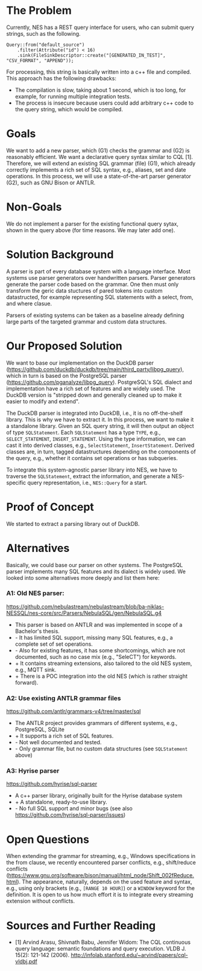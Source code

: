 # The Problem
Currently, NES has a REST query interface for users, who can submit query strings, such as the following.
```
Query::from("default_source")
    .filter(Attribute("id") < 16)
    .sink(FileSinkDescriptor::create("[GENERATED_IN_TEST]", "CSV_FORMAT", "APPEND"));
```

For processing, this string is basically written into a c++ file and compiled.
This approach has the following drawbacks:
- The compilation is slow, taking about 1 second, which is too long, for example, for running multiple integration tests.
- The process is insecure because users could add arbitrary c++ code to the query string, which would be compiled.

# Goals
We want to add a new parser, which (G1) checks the grammar and (G2) is reasonably efficient.
We want a declarative query syntax similar to CQL [1].
Therefore, we will extend an existing SQL grammar (file) (G1), which already correctly implements a rich set of SQL syntax, e.g., aliases, set and date operations.
In this process, we will use a state-of-the-art parser generator (G2), such as GNU Bison or ANTLR.

# Non-Goals
We do not implement a parser for the existing functional query sytax, shown in the query above (for time reasons. We may later add one).

# Solution Background
A parser is part of every database system with a language interface.
Most systems use parser generators over handwritten parsers.
Parser generators generate the parser code based on the grammar.
One then must only transform the geric data stuctures of pared tokens into custom datastructed, for example representing SQL statements with a select, from, and where clasue.

Parsers of existing systems can be taken as a baseline already defining large parts of the targeted grammar and custom data structures.

# Our Proposed Solution
We want to base our implementation on the DuckDB parser (https://github.com/duckdb/duckdb/tree/main/third_party/libpg_query), which in turn is based on the PostgreSQL parser (https://github.com/pganalyze/libpg_query).
PostgreSQL's SQL dialect and implementation have a rich set of features and are widely used.
The DuckDB version is "stripped down and generally cleaned up to make it easier to modify and extend".

The DuckDB parser is integrated into DuckDB, i.e., it is no off-the-shelf library.
This is why we have to extract it.
In this process, we want to make it a standalone library.
Given an SQL query string, it will then output an object of type `SQLStatement`.
Each `SQLStatement` has a type `TYPE`, e.g., `SELECT_STATEMENT`, `INSERT_STATEMENT`.
Using the type information, we can cast it into derived classes, e.g., `SelectStatement`, `InsertStatement`.
Derived classes are, in turn, tagged datastructures depending on the components of the query, e.g., whether it contains set operations or has subqueries.

To integrate this system-agnostic parser library into NES, we have to traverse the `SQLStatement`, extract the information, and generate a NES-specific query representation, i.e., `NES::Query` for a start.

# Proof of Concept
We started to extract a parsing library out of DuckDB.

# Alternatives
Basically, we could base our parser on other systems.
The PostgreSQL parser implements many SQL features and its dialect is widely used.
We looked into some alternatives more deeply and list them here:

### A1: Old NES parser:
https://github.com/nebulastream/nebulastream/blob/ba-niklas-NESSQL/nes-core/src/Parsers/NebulaSQL/gen/NebulaSQL.g4
- This parser is based on ANTLR and was implemented in scope of a Bachelor's thesis.
-  \- It has limited SQL support, missing many SQL features, e.g., a complete set of set operations.
-  \- Also for existing features, it has some shortcomings, which are not documented, such as no case mix (e.g., "SeleCT") for keywords.
-  \+ It contains streaming extensions, also tailored to the old NES system, e.g., MQTT sink.
-  \+ There is a POC integration into the old NES (which is rather straight forward).

### A2: Use existing ANTLR grammar files
https://github.com/antlr/grammars-v4/tree/master/sql
- The ANTLR project provides grammars of different systems, e.g., PostgreSQL, SQLite
-  \+ It supports a rich set of SQL features.
-  \- Not well documented and tested.
-  \- Only grammar file, but no custom data structures (see `SQLStatement` above)

### A3: Hyrise parser
https://github.com/hyrise/sql-parser
- A c++ parser library, originally built for the Hyrise database system
- \+ A standalone, ready-to-use library.
- \- No full SQL support and minor bugs (see also https://github.com/hyrise/sql-parser/issues)

# Open Questions
When extending the grammar for streaming, e.g., Windows specifications in the from clause, we recently encountered parser conflicts, e.g., shift/reduce conflicts (https://www.gnu.org/software/bison/manual/html_node/Shift_002fReduce.html).
The appearance, naturally, depends on the used feature and syntax, e.g., using only brackets (e.g., `[RANGE 10 HOUR]`) or a `WINDOW` keyword for the definition.
It is open to us how much effort it is to integrate every streaming extension without conflicts.

# Sources and Further Reading
- [1] Arvind Arasu, Shivnath Babu, Jennifer Widom: The CQL continuous query language: semantic foundations and query execution. VLDB J. 15(2): 121-142 (2006).
  http://infolab.stanford.edu/~arvind/papers/cql-vldbj.pdf


